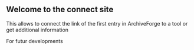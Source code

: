 ## Welcome to the connect site
This allows to connect the link of the first entry in ArchiveForge to a tool or get additional information

For futur developments
